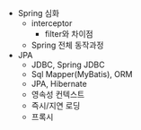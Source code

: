 - Spring 심화
   - interceptor 
      - filter와 차이점
   - Spring 전체 동작과정
- JPA
   - JDBC, Spring JDBC
   - Sql Mapper(MyBatis), ORM
   - JPA, Hibernate
   - 영속성 컨텍스트
   - 즉시/지연 로딩
   - 프록시